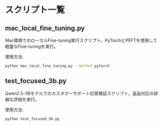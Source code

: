 # スクリプト一覧

## mac_local_fine_tuning.py
Mac環境でのローカルFine-tuning実行スクリプト。PyTorchとPEFTを使用して軽量なFine-tuningを実行。

使用方法:
```bash
python mac_local_fine_tuning.py --method pytorch
```

## test_focused_3b.py
Qwen2.5-3Bモデルでのカスタマーサポート応答検証スクリプト。返品対応の詳細な評価を実行。

使用方法:
```bash
python test_focused_3b.py
```